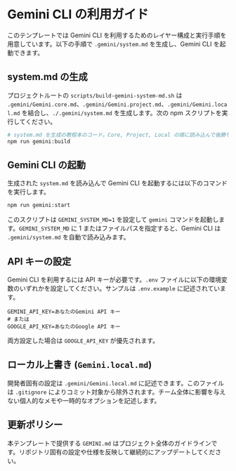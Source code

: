 # Gemini CLI の利用ガイド

このテンプレートでは Gemini CLI を利用するためのレイヤー構成と実行手順を用意しています。以下の手順で `.gemini/system.md` を生成し、Gemini CLI を起動できます。

## system.md の生成

プロジェクトルートの `scripts/build-gemini-system-md.sh` は `.gemini/Gemini.core.md`、`.gemini/Gemini.project.md`、`.gemini/Gemini.local.md` を結合し、`./.gemini/system.md` を生成します。次の npm スクリプトを実行してください。

```bash
# system.md を生成の教程本のコード。Core, Project, Local の順に読み込んで後勝ちで上書き
npm run gemini:build
```

## Gemini CLI の起動

生成された `system.md` を読み込んで Gemini CLI を起動するには以下のコマンドを実行します。

```bash
npm run gemini:start
```

このスクリプトは `GEMINI_SYSTEM_MD=1` を設定して `gemini` コマンドを起動します。`GEMINI_SYSTEM_MD` に 1 またはファイルパスを指定すると、Gemini CLI は `.gemini/system.md` を自動で読み込みます。

## API キーの設定

Gemini CLI を利用するには API キーが必要です。`.env` ファイルに以下の環境変数のいずれかを設定してください。サンプルは `.env.example` に記述されています。

```
GEMINI_API_KEY=あなたのGemini API キー
# または
GOOGLE_API_KEY=あなたのGoogle API キー
```

両方設定した場合は `GOOGLE_API_KEY` が優先されます。

## ローカル上書き (`Gemini.local.md`)

開発者固有の設定は `.gemini/Gemini.local.md` に記述できます。このファイルは `.gitignore` によりコミット対象から除外されます。チーム全体に影響を与えない個人的なメモや一時的なオプションを記述します。

## 更新ポリシー

本テンプレートで提供する `GEMINI.md` はプロジェクト全体のガイドラインです。リポジトリ固有の設定や仕様を反映して継続的にアップデートしてください。
